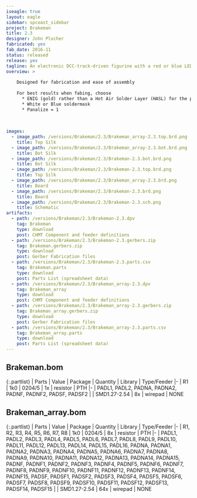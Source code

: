 ```yaml
---
iseagle: true
layout: eagle
sidebar: spcoast_sidebar
project: Brakeman
title: 2.3
designer: John Plocher
fabricated: yes
fab_date: 2016-11
status: released
release: yes
tagline: An electronic DCC-track-driven figurine with a red or blue LED
overview: >
    
    Designed for fabrication and ease of assembly
    
    For best results when fabing, choose
      * ENIG (gold) rather than a Hot Air Solder Layer (HASL) for the pads
      * White or Blue soldermask
      * Panalize = 1
    
    
    
images:
  - image_path: /versions/Brakeman/2.3/Brakeman_array-2.3.top.brd.png
    title: Top Silk
  - image_path: /versions/Brakeman/2.3/Brakeman_array-2.3.bot.brd.png
    title: Bot Silk
  - image_path: /versions/Brakeman/2.3/Brakeman-2.3.bot.brd.png
    title: Bot Silk
  - image_path: /versions/Brakeman/2.3/Brakeman-2.3.top.brd.png
    title: Top Silk
  - image_path: /versions/Brakeman/2.3/Brakeman_array-2.3.brd.png
    title: Board
  - image_path: /versions/Brakeman/2.3/Brakeman-2.3.brd.png
    title: Board
  - image_path: /versions/Brakeman/2.3/Brakeman-2.3.sch.png
    title: Schematic
artifacts:
  - path: /versions/Brakeman/2.3/Brakeman-2.3.dpv
    tag: Brakeman
    type: download
    post: CHMT Component and feeder definitions
  - path: /versions/Brakeman/2.3/Brakeman-2.3.gerbers.zip
    tag: Brakeman.gerbers.zip
    type: download
    post: Gerber Fabrication files
  - path: /versions/Brakeman/2.3/Brakeman-2.3.parts.csv
    tag: Brakeman.parts
    type: download
    post: Parts List (spreadsheet data)
  - path: /versions/Brakeman/2.3/Brakeman_array-2.3.dpv
    tag: Brakeman_array
    type: download
    post: CHMT Component and feeder definitions
  - path: /versions/Brakeman/2.3/Brakeman_array-2.3.gerbers.zip
    tag: Brakeman_array.gerbers.zip
    type: download
    post: Gerber Fabrication files
  - path: /versions/Brakeman/2.3/Brakeman_array-2.3.parts.csv
    tag: Brakeman_array.parts
    type: download
    post: Parts List (spreadsheet data)
---
```


## Brakeman.bom

{:.partlist}
| Parts | Value | Package | Quantity | Library | Type/Feeder
|-
| R1 | 1k0 | 0204/5 | 1x | resistor | PTH
|-
| PADL1, PADL2, PADNA, PADNA2, PADNF, PADNF2, PADSF, PADSF2 |  | SMD1.27-2.54 | 8x | wirepad | NONE

## Brakeman_array.bom

{:.partlist}
| Parts | Value | Package | Quantity | Library | Type/Feeder
|-
| R1, R2, R3, R4, R5, R6, R7, R8 | 1k0 | 0204/5 | 8x | resistor | PTH
|-
| PADL1, PADL2, PADL3, PADL4, PADL5, PADL6, PADL7, PADL8, PADL9, PADL10, PADL11, PADL12, PADL13, PADL14, PADL15, PADL16, PADNA, PADNA1, PADNA2, PADNA3, PADNA4, PADNA5, PADNA6, PADNA7, PADNA8, PADNA9, PADNA10, PADNA11, PADNA12, PADNA13, PADNA14, PADNA15, PADNF, PADNF1, PADNF2, PADNF3, PADNF4, PADNF5, PADNF6, PADNF7, PADNF8, PADNF9, PADNF10, PADNF11, PADNF12, PADNF13, PADNF14, PADNF15, PADSF, PADSF1, PADSF2, PADSF3, PADSF4, PADSF5, PADSF6, PADSF7, PADSF8, PADSF9, PADSF10, PADSF11, PADSF12, PADSF13, PADSF14, PADSF15 |  | SMD1.27-2.54 | 64x | wirepad | NONE
